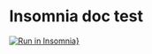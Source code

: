 # Insomnia doc test

[![Run in Insomnia}](https://insomnia.rest/images/run.svg)](https://insomnia.rest/run/?label=Test%20api&uri=https%3A%2F%2Fraw.githubusercontent.com%2FLucielVitorBS%2Ftest-api-doc%2Fmaster%2Fdoc.insomnia.json)
